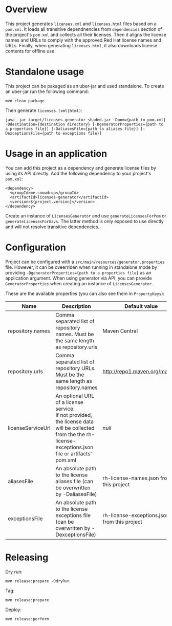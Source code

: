 # Overview

This project generates `licenses.xml` and `licenses.html` files based on a `pom.xml`. It loads all transitive dependnencies from `dependencies` section of the project's `pom.xml` and collects all their licenses. Then it aligns the license names and URLs to comply with the approved Red Hat license names and URLs. Finally, when generating `licenses.html`, it also downloads license contents for offline use.

# Standalone usage
This project can be pakaged as an uber-jar and used standalone. To create an uber-jar run the following command:
```
mvn clean package
```

Then generate `licenses.(xml|html)`:
```
java -jar target/licenses-generator-shaded.jar -Dpom={path to pom.xml} -Ddestination={destination directory} [-DgeneratorProperties={path to a properties file}] [-DaliasesFile={path to aliases file}] [-DexceptionsFile={path to exceptions file}]
```

# Usage in an application
You can add this project as a dependency and generate license files by using its API directly. Add the following dependency to your project's `pom.xml`:
```
<dependency>
  <groupId>me.snowdrop</groupId>
  <artifactId>licenses-generator</artifactId>
  <version>${project.version}</version>
</dependency>
```

Create an instance of `LicensesGenerator` and use `generateLicensesForPom` or `generateLicensesForGavs`. The latter method is only exposed to use directly and will not resolve transitive dependencies.

# Configuration
Project can be configured with a `src/main/resources/generator.properties` file. However, it can be oveerriden when running in standalone mode by providing `-DgeneratorProperties={path to a properties file}` as an application argument. When using generator via API, you can provide `GeneratorProperties` when creating an instance of `LicensesGenerator`.

These are the available properties (you can also see them in `PropertyKeys`):

Name|Description|Default value
---|---|---
repository.names | Comma separated list of repository names. Must be the same length as repository.urls | Maven Central
repository.urls | Comma separated list of repository URLs. Must be the same length as repository.names | http://repo1.maven.org/maven2
licenseServiceUrl | An optional URL of a license service. <br> If not provided, the license data will be collected from the the rh-license-exceptions.json file or artifacts' pom.xml | *null*
aliasesFile | An absolute path to the license aliases file (can be overwritten by -DaliasesFile) | rh-license-names.json from this project
exceptionsFile | An absolute path to the license exceptions file (can be overwritten by -DexceptionsFile)   | rh-license-exceptions.json from this project 

# Releasing

Dry run:
```
mvn release:prepare -DdryRun
```

Tag:
```
mvn release:prepare
```

Deploy:
```
mvn release:perform
```

